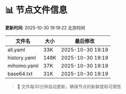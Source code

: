 # 📊 节点文件信息

**更新时间**: 2025-10-30 19:19:22 北京时间

| 文件名 | 大小 | 最后修改 |
|--------|------|----------|
| all.yaml | 33K | 2025-10-30 19:19 |
| history.yaml | 148K | 2025-10-30 19:19 |
| mihomo.yaml | 37K | 2025-10-30 19:19 |
| base64.txt | 31K | 2025-10-30 19:19 |

> 🔄 文件每30分钟自动更新，确保节点的新鲜度和可用性
